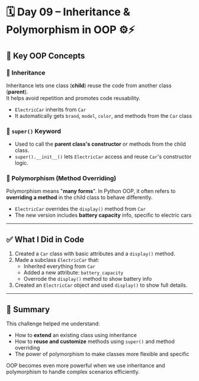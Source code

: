 # 🗓️ Day 09 – Inheritance & Polymorphism in OOP ⚙️⚡

## 🧠 Key OOP Concepts

### 🔹 Inheritance
Inheritance lets one class (**child**) reuse the code from another class (**parent**).  
It helps avoid repetition and promotes code reusability.

- `ElectricCar` inherits from `Car`
- It automatically gets `brand`, `model`, `color`, and methods from the `Car` class

### 🔹 `super()` Keyword
- Used to call the **parent class's constructor** or methods from the child class.
- `super().__init__()` lets `ElectricCar` access and reuse `Car`'s constructor logic.

### 🔹 Polymorphism (Method Overriding)
Polymorphism means "**many forms**". In Python OOP, it often refers to **overriding a method** in the child class to behave differently.

- `ElectricCar` overrides the `display()` method from `Car`
- The new version includes **battery capacity** info, specific to electric cars

---

## ✅ What I Did in Code

1. Created a `Car` class with basic attributes and a `display()` method.
2. Made a subclass `ElectricCar` that:
   - Inherited everything from `Car`
   - Added a new attribute: `battery_capacity`
   - Overrode the `display()` method to show battery info
3. Created an `ElectricCar` object and used `display()` to show full details.

---

## 📌 Summary

This challenge helped me understand:
- How to **extend** an existing class using inheritance
- How to **reuse and customize** methods using `super()` and method overriding
- The power of polymorphism to make classes more flexible and specific

OOP becomes even more powerful when we use inheritance and polymorphism to handle complex scenarios efficiently.
